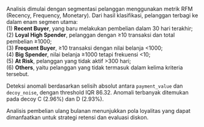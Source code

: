 Analisis dimulai dengan segmentasi pelanggan menggunakan metrik RFM (Recency, Frequency, Monetary). Dari hasil klasifikasi, pelanggan terbagi ke dalam enam segmen utama:  
(1) **Recent Buyer**, yang baru melakukan pembelian dalam 30 hari terakhir;  
(2) **Loyal High Spender**, pelanggan dengan ≥10 transaksi dan total pembelian ≥1000;  
(3) **Frequent Buyer**, ≥10 transaksi dengan nilai belanja <1000;  
(4) **Big Spender**, nilai belanja ≥1000 tetapi frekuensi <10;  
(5) **At Risk**, pelanggan yang tidak aktif >300 hari;  
(6) **Others**, yaitu pelanggan yang tidak termasuk dalam kelima kriteria tersebut.

Deteksi anomali berdasarkan selisih absolut antara `payment_value` dan `decoy_noise`, dengan threshold IQR 86.32. Anomali terbanyak ditemukan pada decoy C (2.96%) dan D (2.93%).

Analisis pembelian ulang bulanan menunjukkan pola loyalitas yang dapat dimanfaatkan untuk strategi retensi dan evaluasi diskon.
